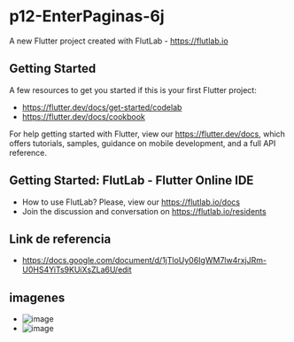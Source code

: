 # p12-EnterPaginas-6j

A new Flutter project created with FlutLab - https://flutlab.io

## Getting Started

A few resources to get you started if this is your first Flutter project:

- https://flutter.dev/docs/get-started/codelab
- https://flutter.dev/docs/cookbook

For help getting started with Flutter, view our
https://flutter.dev/docs, which offers tutorials,
samples, guidance on mobile development, and a full API reference.

## Getting Started: FlutLab - Flutter Online IDE

- How to use FlutLab? Please, view our https://flutlab.io/docs
- Join the discussion and conversation on https://flutlab.io/residents
## Link de referencia
- https://docs.google.com/document/d/1jTloUy06IgWM7lw4rxjJRm-U0HS4YiTs9KUiXsZLa6U/edit
## imagenes
- ![image](https://github.com/EFMMelendez/p12-EnterPagina-6j/assets/143548291/46178513-c99e-4b7a-b218-174308a392ab)
- ![image](https://github.com/EFMMelendez/p12-EnterPagina-6j/assets/143548291/9b66d586-887b-4d98-95c9-231e8a07ed06)

